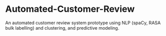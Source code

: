# Automated-Customer-Review
An automated customer review system prototype using NLP (spaCy, RASA bulk labelling) and clustering, and predictive modeling.
